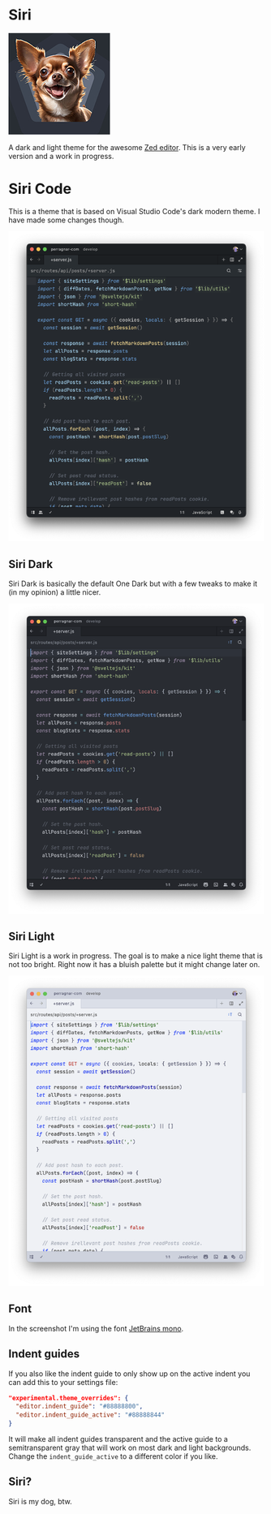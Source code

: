 # Siri

![Siri icon](https://raw.githubusercontent.com/perragnar/zed-theme-siri/main/assets/icon-xs.jpg)

A dark and light theme for the awesome [Zed editor](https://zed.dev). This is a very early version and a work in progress.

# Siri Code

This is a theme that is based on Visual Studio Code's dark modern theme. I have made some changes though.

![Siri Light theme](https://raw.githubusercontent.com/perragnar/zed-theme-siri/main/assets/screenshot-siri-code.png)

## Siri Dark

Siri Dark is basically the default One Dark but with a few tweaks to make it (in my opinion) a little nicer.

![Siri Dark theme](https://raw.githubusercontent.com/perragnar/zed-theme-siri/main/assets/screenshot-siri-dark.png)

## Siri Light

Siri Light is a work in progress. The goal is to make a nice light theme that is not too bright. Right now it has a bluish palette but it might change later on.

![Siri Light theme](https://raw.githubusercontent.com/perragnar/zed-theme-siri/main/assets/screenshot-siri-light.png)

## Font

In the screenshot I'm using the font [JetBrains mono](https://www.jetbrains.com/lp/mono).

## Indent guides

If you also like the indent guide to only show up on the active indent you can add this to your settings file:

```json
"experimental.theme_overrides": {
  "editor.indent_guide": "#88888800",
  "editor.indent_guide_active": "#88888844"
}
```

It will make all indent guides transparent and the active guide to a semitransparent gray that will work on most dark and light backgrounds. Change the `indent_guide_active` to a different color if you like.

## Siri?

Siri is my dog, btw.
